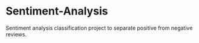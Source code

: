 # Sentiment-Analysis

Sentiment analysis classification project to separate positive from negative reviews.
